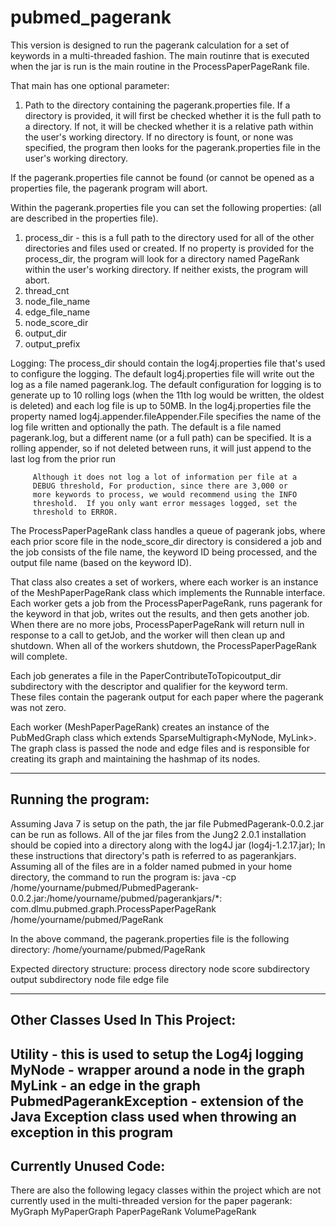 pubmed_pagerank
===============
This version is designed to run the pagerank calculation for a set of keywords
in a multi-threaded fashion.  The main routinre that is executed when the jar 
is run is the main routine in the ProcessPaperPageRank file.

That main has one optional parameter:
1) Path to the directory containing the pagerank.properties file.
   If a directory is provided, it will first be checked whether it
   is the full path to a directory.  If not, it will be checked whether
   it is a relative path within the user's working directory.  If no 
   directory is fount, or none was specified, the program then looks 
   for the pagerank.properties file in the user's working directory.

If the pagerank.properties file cannot be found (or cannot be opened as 
a properties file, the pagerank program will abort.

Within the pagerank.properties file you can set the following properties:
(all are described in the properties file).
1) process_dir - this is a full path to the directory used for all of the
                 other directories and files used or created.  If no 
                 property is provided for the process_dir, the program will
                 look for a directory named PageRank within the user's 
                 working directory.  If neither exists, the program 
                 will abort.
2) thread_cnt
3) node_file_name
4) edge_file_name 
5) node_score_dir
6) output_dir
7) output_prefix

Logging: The process_dir should contain the log4j.properties file that's 
         used to configure the logging. The default log4j.properties file 
         will write out the log as a file named pagerank.log.  The default 
         configuration for logging is to generate up to 10 rolling logs 
         (when the 11th log would be written, the oldest is deleted) and 
         each log file is up to 50MB.  In the log4j.properties file the 
         property named log4j.appender.fileAppender.File specifies the 
         name of the log file written and optionally the path.  The 
         default is a file named pagerank.log, but a different name 
         (or a full path) can be specified.  It is a rolling appender, 
         so if not deleted between runs, it will just append to the last 
         log from the prior run

         Although it does not log a lot of information per file at a 
         DEBUG threshold, For production, since there are 3,000 or  
         more keywords to process, we would recommend using the INFO 
         threshold.  If you only want error messages logged, set the 
         threshold to ERROR.

The ProcessPaperPageRank class handles a queue of pagerank jobs, where each 
prior score file in the node_score_dir directory is considered a job and 
the job consists of the file name, the keyword ID being processed, and the 
output file name (based on the keyword ID).  

That class also creates a set of workers, where each worker is an instance of
the MeshPaperPageRank class which implements the Runnable interface.  Each 
worker gets a job from the ProcessPaperPageRank, runs pagerank for the keyword
in that job, writes out the results, and then gets another job.  When there are
no more jobs, ProcessPaperPageRank will return null in response to a call to
getJob, and the worker will then clean up and shutdown.  When all of the
workers shutdown, the ProcessPaperPageRank will complete.

Each job generates a file in the PaperContributeToTopicoutput_dir 
subdirectory with the descriptor and qualifier for the keyword term.  
These files contain the pagerank output for each paper where the 
pagerank was not zero.

Each worker (MeshPaperPageRank) creates an instance of the PubMedGraph class
which extends SparseMultigraph<MyNode, MyLink>.  The graph class is passed the 
node and edge files and is responsible for creating its graph and maintaining
the hashmap of its nodes.

------------------------------------
Running the program:
------------------------------------
Assuming Java 7 is setup on the path, the jar file PubmedPagerank-0.0.2.jar
can be run as follows.  All of the jar files from the Jung2 2.0.1 installation 
should be copied into a directory along with the log4J jar (log4j-1.2.17.jar);
In these instructions that directory's path is referred to as pagerankjars.
Assuming all of the files are in a folder named pubmed in your home directory,
the command to run the program is:
java -cp /home/yourname/pubmed/PubmedPagerank-0.0.2.jar:/home/yourname/pubmed/pagerankjars/*: com.dlmu.pubmed.graph.ProcessPaperPageRank /home/yourname/pubmed/PageRank

In the above command, the pagerank.properties file is the following directory:
/home/yourname/pubmed/PageRank

Expected directory structure:
  process directory
     node score subdirectory
     output subdirectory
     node file
     edge file

------------------------------------
Other Classes Used In This Project:
------------------------------------
Utility - this is used to setup the Log4j logging
MyNode - wrapper around a node in the graph
MyLink - an edge in the graph
PubmedPagerankException - extension of the Java Exception class used when 
throwing an exception in this program
------------------------------------
Currently Unused Code:
------------------------------------
There are also the following legacy classes within the project which are not
currently used in the multi-threaded version for the paper pagerank:
MyGraph
MyPaperGraph
PaperPageRank
VolumePageRank